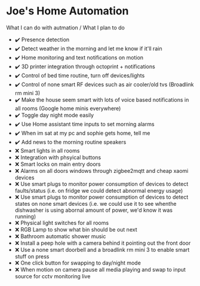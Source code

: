 # Joe's Home Automation

What I can do with autmation / What I plan to do
- :heavy_check_mark: Presence detection 
- :heavy_check_mark: Detect weather in the morning and let me know if it'll rain
- :heavy_check_mark: Home monitoring and text notifications on motion
- :heavy_check_mark: 3D printer integration through octoprint + notifications
- :heavy_check_mark: Control of bed time routine, turn off devices/lights
- :heavy_check_mark: Control of none smart RF devices such as air cooler/old tvs (Broadlink rm mini 3)
- :heavy_check_mark: Make the house seem smart with lots of voice based notifications in all rooms (Google home minis everywhere)
- :heavy_check_mark: Toggle day night mode easily
- :heavy_check_mark: Use Home assistant time inputs to set morning alarms 
- :heavy_check_mark: When im sat at my pc and sophie gets home, tell me
- :heavy_check_mark: Add news to the morning routine speakers
- :x: Smart lights in all rooms
- :x: Integration with phsyical buttons
- :x: Smart locks on main entry doors
- :x: Alarms on all doors windows through zigbee2mqtt and cheap xaomi devices
- :x: Use smart plugs to monitor power consumption of devices to detect faults/status (i.e. on fridge we could detect abnormal energy usage)
- :x: Use smart plugs to monitor power consumption of devices to detect states on none smart devices (i.e. we could use it to see whenthe dishwasher is using abornal amount of power, we'd know it was running)
- :x: Physical light switches for all rooms
- :x: RGB Lamp to show what bin should be out next
- :x: Bathroom automatic shower music
- :x: Install a peep hole with a camera behind it pointing out the front door
- :x: Use a none smart doorbell and a broadlink rm mini 3 to enable smart stuff on press
- :x: One click button for swapping to day/night mode
- :x: When motion on camera pause all media playing and swap to input source for cctv monitoring live
